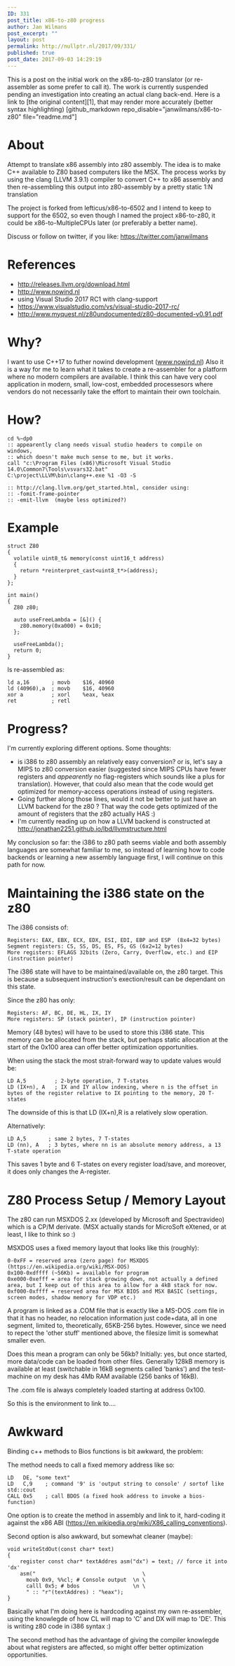 ```yaml
---
ID: 331
post_title: x86-to-z80 progress
author: Jan Wilmans
post_excerpt: ""
layout: post
permalink: http://nullptr.nl/2017/09/331/
published: true
post_date: 2017-09-03 14:29:19
---
```

This is a post on the initial work on the x86-to-z80 translator (or re-assembler as some prefer to call it). The work is currently suspended pending an investigation into creating an actual clang back-end. Here is a link to \[the original content\]\[1\], that may render more accurately (better syntax highlighting) [github_markdown repo_disable="janwilmans/x86-to-z80" file="readme.md"]

# About

Attempt to translate x86 assembly into z80 assembly. The idea is to make C++ available to Z80 based computers like the MSX. The process works by using the clang (LLVM 3.9.1) compiler to convert C++ to x86 assembly and then re-assembling this output into z80-assembly by a pretty static 1:N translation

The project is forked from lefticus/x86-to-6502 and I intend to keep to support for the 6502, so even though I named the project x86-to-z80, it could be x86-to-MultipleCPUs later (or preferably a better name).

Discuss or follow on twitter, if you like: <https://twitter.com/janwilmans>

# References

*   http://releases.llvm.org/download.html
*   http://www.nowind.nl
*   using Visual Studio 2017 RC1 with clang-support
*   https://www.visualstudio.com/vs/visual-studio-2017-rc/
*   http://www.myquest.nl/z80undocumented/z80-documented-v0.91.pdf

# Why?

I want to use C++17 to futher nowind development (www.nowind.nl) Also it is a way for me to learn what it takes to create a re-assembler for a platform where no modern compilers are available. I think this can have very cool application in modern, small, low-cost, embedded processesors where vendors do not necessarily take the effort to maintain their own toolchain.

# How?

    cd %~dp0
    :: appearently clang needs visual studio headers to compile on windows, 
    :: which doesn't make much sense to me, but it works.
    call "c:\Program Files (x86)\Microsoft Visual Studio 14.0\Common7\Tools\vsvars32.bat"
    C:\project\LLVM\bin\clang++.exe %1 -O3 -S
    
    :: http://clang.llvm.org/get_started.html, consider using:
    :: -fomit-frame-pointer
    :: -emit-llvm  (maybe less optimized?)
    

# Example

    struct Z80
    {
      volatile uint8_t& memory(const uint16_t address)
      {
        return *reinterpret_cast<uint8_t*>(address);
      }
    };
    
    int main()
    {
      Z80 z80;
    
      auto useFreeLambda = [&]() {
        z80.memory(0xa000) = 0x10;
      };
    
      useFreeLambda();
      return 0;
    }
    

Is re-assembled as:

    ld a,16       ; movb    $16, 40960
    ld (40960),a  ; movb    $16, 40960
    xor a         ; xorl    %eax, %eax
    ret           ; retl
    

# Progress?

I'm currently exploring different options. Some thoughts:

*   is i386 to z80 assembly an relatively easy conversion? or is, let's say a MIPS to z80 conversion easier (suggested since MIPS CPUs have fewer registers and *appearently* no flag-registers which sounds like a plus for translation). However, that could also mean that the code would get optimized for memory-access operations instead of using registers. 
*   Going further along those lines, would it not be better to just have an LLVM backend for the z80 ? That way the code gets optimized of the amount of registers that the z80 actually HAS :)
*   I'm currently reading up on how a LLVM backend is constructed at http://jonathan2251.github.io/lbd/llvmstructure.html

My conclusion so far: the i386 to z80 path seems viable and both assembly languages are somewhat familiar to me, so instead of learning how to code backends or learning a new assembly language first, I will continue on this path for now.

# Maintaining the i386 state on the z80

The i386 consists of:

    Registers: EAX, EBX, ECX, EDX, ESI, EDI, EBP and ESP  (8x4=32 bytes)
    Segment registers: CS, SS, DS, ES, FS, GS (6x2=12 bytes) 
    More registers: EFLAGS 32bits (Zero, Carry, Overflow, etc.) and EIP (instruction pointer)
    

The i386 state will have to be maintained/available on, the z80 target. This is because a subsequent instruction's exection/result can be dependant on this state.

Since the z80 has only:

    Registers: AF, BC, DE, HL, IX, IY
    More registers: SP (stack pointer), IP (instruction pointer) 
    

Memory (48 bytes) will have to be used to store this i386 state. This memory can be allocated from the stack, but perhaps static allocation at the start of the 0x100 area can offer better optimization opportunities.

When using the stack the most strait-forward way to update values would be:

    LD A,5         ; 2-byte operation, 7 T-states
    LD (IX+n), A   ; IX and IY allow indexing, where n is the offset in bytes of the register relative to IX pointing to the memory, 20 T-states
    

The downside of this is that LD (IX+n),R is a relatively slow operation.

Alternatively:

    LD A,5       ; same 2 bytes, 7 T-states  
    LD (nn), A   ; 3 bytes, where nn is an absolute memory address, a 13 T-state operation
    

This saves 1 byte and 6 T-states on every register load/save, and moreover, it does only changes the A-register.

# Z80 Process Setup / Memory Layout

The z80 can run MSXDOS 2.xx (developed by Microsoft and Spectravideo) which is a CP/M derivate. (MSX actually stands for MicroSoft eXtened, or at least, I like to think so :)

MSXDOS uses a fixed memory layout that looks like this (roughly):

    0-0xFF = reserved area (zero page) for MSXDOS (https://en.wikipedia.org/wiki/MSX-DOS)
    0x100-0xdffff (~56Kb) = available for program
    0xe000-0xefff = area for stack growing down, not actually a defined area, but I keep out of this area to allow for a 4kB stack for now.
    0xf000-0xffff = reserved area for MSX BIOS and MSX BASIC (settings, screen modes, shadow memory for VDP etc.)
    

A program is linked as a .COM file that is exactly like a MS-DOS .com file in that it has no header, no relocation information just code+data, all in one segment, limited to, theoretically, 65KB-256 bytes. However, since we need to repect the 'other stuff' mentioned above, the filesize limit is somewhat smaller even.

Does this mean a program can only be 56kb? Initially: yes, but once started, more data/code can be loaded from other files. Generally 128kB memory is available at least (switchable in 16kB segments called 'banks') and the test-machine on my desk has 4Mb RAM available (256 banks of 16kB).

The .com file is always completely loaded starting at address 0x100.

So this is the environment to link to....

# Awkward

Binding c++ methods to Bios functions is bit awkward, the problem:

The method needs to call a fixed memory address like so:

    LD   DE, "some text"
    LD   C,9    ; command '9' is 'output string to console' / sortof like std::cout 
    CALL 0x5    ; call BDOS (a fixed hook address to invoke a bios-function)
    

One option is to create the method in assembly and link to it, hard-coding it against the x86 ABI (https://en.wikipedia.org/wiki/X86_calling_conventions).

Second option is also awkward, but somewhat cleaner (maybe):

    void writeStdOut(const char* text)
    {
        register const char* textAddres asm("dx") = text; // force it into 'dx'
        asm("                                  \
          movb 0x9, %%cl; # Console output  \n \
          calll 0x5; # bdos                 \n \
          " :: "r"(textAddres) : "%eax");
    }
    

Basically what I'm doing here is hardcoding against my own re-assembler, using the knowlegde of how CL will map to 'C' and DX will map to 'DE'. This is writing z80 code in i386 syntax :)

The second method has the advantage of giving the compiler knowlegde about what registers are affected, so might offer better optimization opportunities.